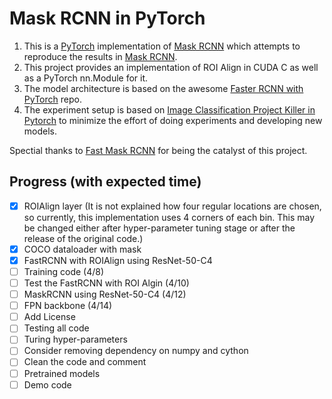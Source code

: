 # Mask RCNN in PyTorch
1. This is a [PyTorch](https://github.com/pytorch/pytorch) implementation of [Mask RCNN](https://arxiv.org/abs/1703.06870) which attempts to reproduce the results in [Mask RCNN](https://arxiv.org/abs/1703.06870).
2. This project provides an implementation of ROI Align in CUDA C as well as a PyTorch nn.Module for it.
3. The model architecture is based on the awesome [Faster RCNN with PyTorch](https://github.com/longcw/faster_rcnn_pytorch) repo.
4. The experiment setup is based on [Image Classification Project Killer in Pytorch](https://github.com/felixgwu/img_classification_pk_pytorch) to minimize the effort of doing experiments and developing new models.

Spectial thanks to [Fast Mask RCNN](https://github.com/CharlesShang/FastMaskRCNN) for being the catalyst of this project.

## Progress (with expected time)
- [x] ROIAlign layer (It is not explained how four regular locations are chosen, so currently, this implementation uses 4 corners of each bin. This may be changed either after hyper-parameter tuning stage or after the release of the original code.)
- [x] COCO dataloader with mask
- [x] FastRCNN with ROIAlign using ResNet-50-C4
- [ ] Training code (4/8)
- [ ] Test the FastRCNN with ROI Algin (4/10)
- [ ] MaskRCNN using ResNet-50-C4 (4/12)
- [ ] FPN backbone (4/14)
- [ ] Add License
- [ ] Testing all code
- [ ] Turing hyper-parameters
- [ ] Consider removing dependency on numpy and cython
- [ ] Clean the code and comment
- [ ] Pretrained models
- [ ] Demo code
